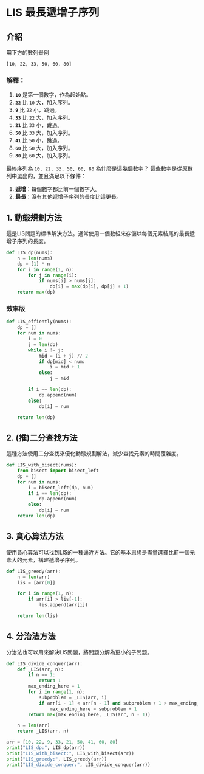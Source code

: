 # LIS 最長遞增子序列

## 介紹
用下方的數列舉例
```
[10, 22, 33, 50, 60, 80]
```

### 解釋：
1. **`10`** 是第一個數字，作為起始點。
2. **`22`** 比 `10` 大，加入序列。
3. **`9`** 比 `22` 小，跳過。
4. **`33`** 比 `22` 大，加入序列。
5. **`21`** 比 `33` 小，跳過。
6. **`50`** 比 `33` 大，加入序列。
7. **`41`** 比 `50` 小，跳過。
8. **`60`** 比 `50` 大，加入序列。
9. **`80`** 比 `60` 大，加入序列。

最終序列為 `10, 22, 33, 50, 60, 80` 為什麼是這幾個數字？
這些數字是從原數列中選出的，並且滿足以下條件：
1. **遞增**：每個數字都比前一個數字大。
2. **最長**：沒有其他遞增子序列的長度比這更長。

## 1. 動態規劃方法
這是LIS問題的標準解決方法。通常使用一個數組來存儲以每個元素結尾的最長遞增子序列的長度。

```python
def LIS_dp(nums):
    n = len(nums)
    dp = [1] * n
    for i in range(1, n):
        for j in range(i):
            if nums[i] > nums[j]:
                dp[i] = max(dp[i], dp[j] + 1)
    return max(dp)
```
### 效率版
```python
def LIS_effiently(nums):
    dp = []
    for num in nums:
        i = 0
        j = len(dp)
        while i != j:
            mid = (i + j) // 2
            if dp[mid] < num:
                i = mid + 1
            else:
                j = mid

        if i == len(dp):
            dp.append(num)
        else:
            dp[i] = num

    return len(dp)
```

## 2. (推)二分查找方法
這種方法使用二分查找來優化動態規劃解法，減少查找元素的時間覆雜度。
```python
def LIS_with_bisect(nums):
    from bisect import bisect_left
    dp = []
    for num in nums:
        i = bisect_left(dp, num)
        if i == len(dp):
            dp.append(num)
        else:
            dp[i] = num
    return len(dp)
```

## 3. 貪心算法方法
使用貪心算法可以找到LIS的一種逼近方法。它的基本思想是盡量選擇比前一個元素大的元素，構建遞增子序列。
```python
def LIS_greedy(arr):
    n = len(arr)
    lis = [arr[0]]

    for i in range(1, n):
        if arr[i] > lis[-1]:
            lis.append(arr[i])

    return len(lis)
```

## 4. 分治法方法
分治法也可以用來解決LIS問題，將問題分解為更小的子問題。
```python
def LIS_divide_conquer(arr):
    def _LIS(arr, n):
        if n == 1:
            return 1
        max_ending_here = 1
        for i in range(1, n):
            subproblem = _LIS(arr, i)
            if arr[i - 1] < arr[n - 1] and subproblem + 1 > max_ending_here:
                max_ending_here = subproblem + 1
        return max(max_ending_here, _LIS(arr, n - 1))

    n = len(arr)
    return _LIS(arr, n)
```

```python
arr = [10, 22, 9, 33, 21, 50, 41, 60, 80]
print("LIS_dp:", LIS_dp(arr))
print("LIS_with_bisect:", LIS_with_bisect(arr))
print("LIS_greedy:", LIS_greedy(arr))
print("LIS_divide_conquer:", LIS_divide_conquer(arr))
```